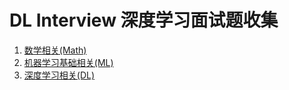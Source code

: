 # DL Interview 深度学习面试题收集

1. [数学相关(Math)](./Math.md)
2. [机器学习基础相关(ML)](./DL_Questions.md)
3. [深度学习相关(DL)](./ML_Questions.md)